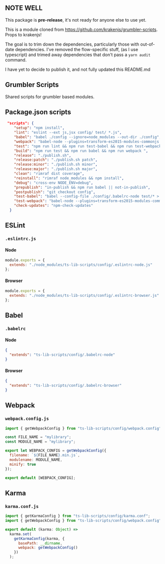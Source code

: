## NOTE WELL

This package is **pre-release**, it's not ready for anyone else to use yet.

This is a module cloned from https://github.com/krakenjs/grumbler-scripts. Props to krakenjs!

The goal is to trim down the dependencies, particularly those with out-of-date dependencies.
I've removed the flow-specific stuff, (as I use typescript) and trimed away dependencies that don't pass a `yarn audit` command.

I have yet to decide to publish it, and not fully updated this README.md

## Grumbler Scripts

Shared scripts for grumbler based modules.

## Package.json scripts

```json
 "scripts": {
    "setup": "npm install",
    "lint": "eslint --ext js,jsx config/ test/ *.js",
    "babel": "babel ./config --ignore=node_modules --out-dir ./config",
    "webpack": "babel-node --plugins=transform-es2015-modules-commonjs ./node_modules/.bin/webpack --progress",
    "test": "npm run lint && npm run test-babel && npm run test-webpack && npm run find-eslint-rules",
    "build": "npm run test && npm run babel && npm run webpack ",
    "release": "./publish.sh",
    "release:patch": "./publish.sh patch",
    "release:minor": "./publish.sh minor",
    "release:major": "./publish.sh major",
    "clean": "rimraf dist coverage",
    "reinstall": "rimraf node_modules && npm install",
    "debug": "cross-env NODE_ENV=debug",
    "prepublish": "in-publish && npm run babel || not-in-publish",
    "postpublish": "git checkout config",
    "test-babel": "babel --config-file ./config/.babelrc-node test/* > /dev/null && babel --config-file ./config/.babelrc-browser test/* > /dev/null",
    "test-webpack": "babel-node --plugins=transform-es2015-modules-commonjs ./node_modules/.bin/webpack --progress",
    "check-updates": "npm-check-updates"
  }
```

## ESLint

### `.eslintrc.js`

#### Node

```javascript
module.exports = {
  extends: "./node_modules/ts-lib-scripts/config/.eslintrc-node.js"
};
```

#### Browser

```javascript
module.exports = {
  extends: "./node_modules/ts-lib-scripts/config/.eslintrc-browser.js"
};
```

## Babel

### `.babelrc`

#### Node

```json
{
  "extends": "ts-lib-scripts/config/.babelrc-node"
}
```

#### Browser

```json
{
  "extends": "ts-lib-scripts/config/.babelrc-browser"
}
```

## Webpack

### `webpack.config.js`

```javascript
import { getWebpackConfig } from "ts-lib-scripts/config/webpack.config";

const FILE_NAME = "mylibrary";
const MODULE_NAME = "mylibrary";

export let WEBPACK_CONFIG = getWebpackConfig({
  filename: `${FILE_NAME}.min.js`,
  modulename: MODULE_NAME,
  minify: true
});

export default [WEBPACK_CONFIG];
```

## Karma

### `karma.conf.js`

```javascript
import { getKarmaConfig } from "ts-lib-scripts/config/karma.conf";
import { getWebpackConfig } from "ts-lib-scripts/config/webpack.config";

export default (karma: Object) =>
  karma.set(
    getKarmaConfig(karma, {
      basePath: __dirname,
      webpack: getWebpackConfig()
    })
  );
```
